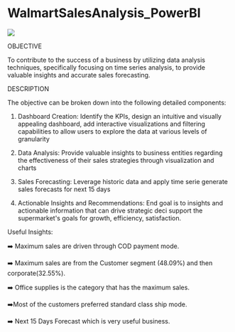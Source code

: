 # WalmartSalesAnalysis_PowerBI
![](https://github.com/priteshpanchall/WalmartSalesAnalysis_PowerBI/blob/main/GIF.gif)

OBJECTIVE

To contribute to the success of a business by utilizing data analysis techniques, specifically focusing on time series analysis, to provide valuable insights and accurate sales forecasting.

DESCRIPTION

The objective can be broken down into the following detailed components:

1. Dashboard Creation: Identify the KPIs, design an intuitive and visually appealing dashboard, add interactive visualizations and filtering capabilities to allow users to explore the data at various levels of granularity

2. Data Analysis: Provide valuable insights to business entities regarding the effectiveness of their sales strategies through visualization and charts

3. Sales Forecasting: Leverage historic data and apply time serie generate sales forecasts for next 15 days

4. Actionable Insights and Recommendations: End goal is to insights and actionable information that can drive strategic deci support the supermarket's goals for growth, efficiency, satisfaction.

Useful Insights:

➡️ Maximum sales are driven through COD payment mode.

➡️ Maximum sales are from the Customer segment (48.09%) and then corporate(32.55%).

➡️ Office supplies is the category that has the maximum sales.

➡️Most of the customers preferred standard class ship mode.

➡️ Next 15 Days Forecast which is very useful business.

